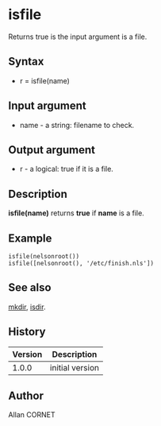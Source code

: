 

# isfile

Returns true is the input argument is a file.

## Syntax

- r = isfile(name)

## Input argument

 - name - a string: filename to check.

## Output argument

 - r - a logical: true if it is a file.

## Description


  <p><b>isfile(name)</b> returns <b>true</b> if <b>name</b> is a file.</p>


## Example

```Nelson
isfile(nelsonroot())
isfile([nelsonroot(), '/etc/finish.nls'])
```

## See also

[mkdir](mkdir.md), [isdir](isdir.md).
## History

|Version|Description|
|------|------|
|1.0.0|initial version|


## Author

Allan CORNET



